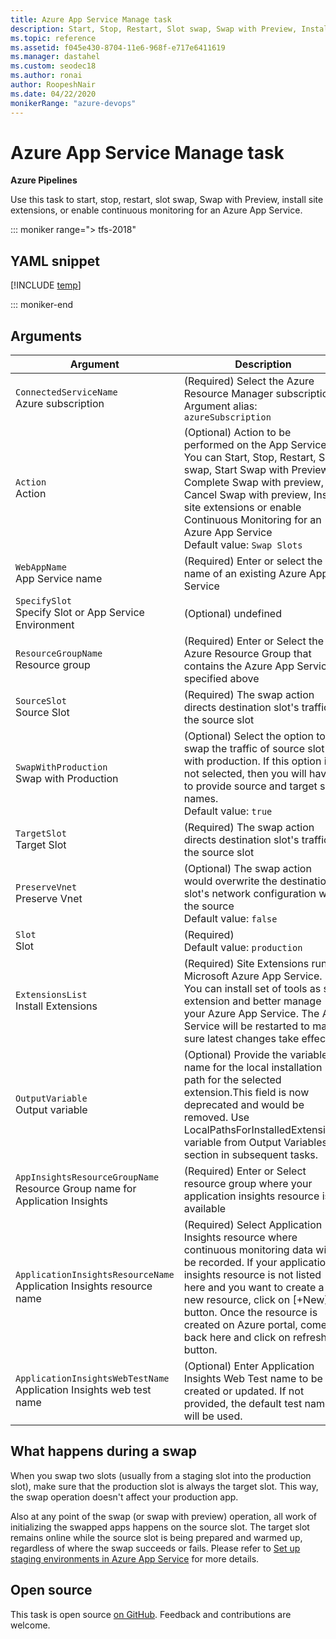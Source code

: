 ```yaml
---
title: Azure App Service Manage task
description: Start, Stop, Restart, Slot swap, Swap with Preview, Install site extensions, or Enable Continuous Monitoring for an Azure App Service
ms.topic: reference
ms.assetid: f045e430-8704-11e6-968f-e717e6411619
ms.manager: dastahel
ms.custom: seodec18
ms.author: ronai
author: RoopeshNair
ms.date: 04/22/2020
monikerRange: "azure-devops"
---
```


# Azure App Service Manage task

**Azure Pipelines**

Use this task to start, stop, restart, slot swap, Swap with Preview, install site extensions, or enable continuous monitoring for an Azure App Service.

::: moniker range="> tfs-2018"

## YAML snippet

[!INCLUDE [temp](../includes/yaml/AzureAppServiceManageV0.md)]

::: moniker-end

## Arguments

| Argument                                                                        | Description                                                                                                                                                                                                                                                                                                          |
| ------------------------------------------------------------------------------- | -------------------------------------------------------------------------------------------------------------------------------------------------------------------------------------------------------------------------------------------------------------------------------------------------------------------- |
| `ConnectedServiceName`<br/>Azure subscription                                   | (Required) Select the Azure Resource Manager subscription <br/>Argument alias: `azureSubscription`                                                                                                                                                                                                                   |
| `Action`<br/>Action                                                             | (Optional) Action to be performed on the App Service. You can Start, Stop, Restart, Slot swap, Start Swap with Preview, Complete Swap with preview, Cancel Swap with preview, Install site extensions or enable Continuous Monitoring for an Azure App Service <br/>Default value: `Swap Slots`                      |
| `WebAppName`<br/>App Service name                                               | (Required) Enter or select the name of an existing Azure App Service                                                                                                                                                                                                                                                 |
| `SpecifySlot`<br/>Specify Slot or App Service Environment                       | (Optional) undefined                                                                                                                                                                                                                                                                                                 |
| `ResourceGroupName`<br/>Resource group                                          | (Required) Enter or Select the Azure Resource Group that contains the Azure App Service specified above                                                                                                                                                                                                              |
| `SourceSlot`<br/>Source Slot                                                    | (Required) The swap action directs destination slot's traffic to the source slot                                                                                                                                                                                                                                     |
| `SwapWithProduction`<br/>Swap with Production                                   | (Optional) Select the option to swap the traffic of source slot with production. If this option is not selected, then you will have to provide source and target slot names. <br/>Default value: `true`                                                                                                              |
| `TargetSlot`<br/>Target Slot                                                    | (Required) The swap action directs destination slot's traffic to the source slot                                                                                                                                                                                                                                     |
| `PreserveVnet`<br/>Preserve Vnet                                                | (Optional) The swap action would overwrite the destination slot's network configuration with the source <br/>Default value: `false`                                                                                                                                                                                  |
| `Slot`<br/>Slot                                                                 | (Required) <br/>Default value: `production`                                                                                                                                                                                                                                                                          |
| `ExtensionsList`<br/>Install Extensions                                         | (Required) Site Extensions run on Microsoft Azure App Service. You can install set of tools as site extension and better manage your Azure App Service. The App Service will be restarted to make sure latest changes take effect.                                                                                   |
| `OutputVariable`<br/>Output variable                                            | (Optional) Provide the variable name for the local installation path for the selected extension.This field is now deprecated and would be removed. Use LocalPathsForInstalledExtensions variable from Output Variables section in subsequent tasks.                                                                  |
| `AppInsightsResourceGroupName`<br/>Resource Group name for Application Insights | (Required) Enter or Select resource group where your application insights resource is available                                                                                                                                                                                                                      |
| `ApplicationInsightsResourceName`<br/>Application Insights resource name        | (Required) Select Application Insights resource where continuous monitoring data will be recorded. If your application insights resource is not listed here and you want to create a new resource, click on [+New] button. Once the resource is created on Azure portal, come back here and click on refresh button. |
| `ApplicationInsightsWebTestName`<br/>Application Insights web test name         | (Optional) Enter Application Insights Web Test name to be created or updated. If not provided, the default test name will be used.                                                                                                                                                                                   |

## What happens during a swap

When you swap two slots (usually from a staging slot into the production slot), make sure that the production slot is always the target slot. This way, the swap operation doesn't affect your production app.

Also at any point of the swap (or swap with preview) operation, all work of initializing the swapped apps happens on the source slot. The target slot remains online while the source slot is being prepared and warmed up, regardless of where the swap succeeds or fails.
Please refer to [Set up staging environments in Azure App Service](https://docs.microsoft.com/azure/app-service/deploy-staging-slots#AboutConfiguration) for more details.

## Open source

This task is open source [on GitHub](https://github.com/Microsoft/azure-pipelines-tasks). Feedback and contributions are welcome.
